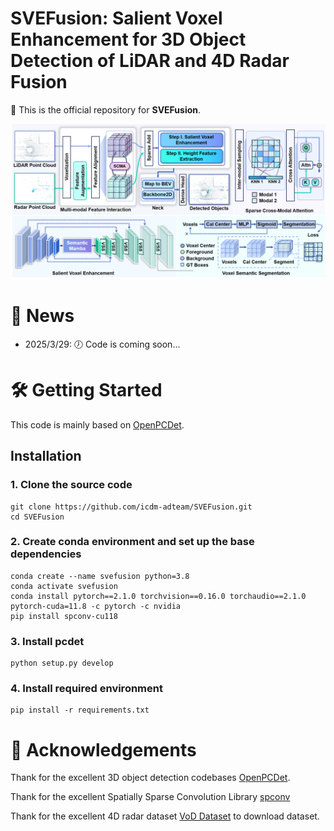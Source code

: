 # SVEFusion: Salient Voxel Enhancement for 3D Object Detection of LiDAR and 4D Radar Fusion

:wave: This is the official repository for **SVEFusion**. 

<p align="center">
  <img src="images/network.png" width="800"/>
</p>

# 📢 News
* 2025/3/29: 🕖 Code is coming soon...

# 🛠️ Getting Started
This code is mainly based on [OpenPCDet](https://github.com/open-mmlab/OpenPCDet). 

## Installation

### 1. Clone the source code 
```
git clone https://github.com/icdm-adteam/SVEFusion.git
cd SVEFusion
```

### 2. Create conda environment and set up the base dependencies
```
conda create --name svefusion python=3.8
conda activate svefusion
conda install pytorch==2.1.0 torchvision==0.16.0 torchaudio==2.1.0 pytorch-cuda=11.8 -c pytorch -c nvidia
pip install spconv-cu118
```

### 3. Install pcdet
```
python setup.py develop
```

### 4. Install required environment
```
pip install -r requirements.txt
```

# 🌺 Acknowledgements
Thank for the excellent 3D object detection codebases [OpenPCDet](https://github.com/open-mmlab/OpenPCDet).

Thank for the excellent Spatially Sparse Convolution Library [spconv](https://github.com/traveller59/spconv)

Thank for the excellent 4D radar dataset [VoD Dataset](https://github.com/tudelft-iv/view-of-delft-dataset/blob/main/docs/GETTING_STARTED.md) to download dataset.
